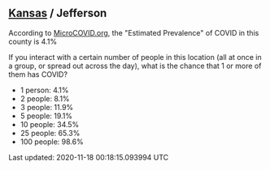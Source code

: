 
## [Kansas](/united-states/kansas) / Jefferson

According to [MicroCOVID.org](http://microcovid.org),
the "Estimated Prevalence" of COVID in this county is 4.1%

If you interact with a certain number of people in this location
(all at once in a group, or spread out across the day), what is the chance that
1 or more of them has COVID?

- 1 person: 4.1%
- 2 people: 8.1%
- 3 people: 11.9%
- 5 people: 19.1%
- 10 people: 34.5%
- 25 people: 65.3%
- 100 people: 98.6%

Last updated: 2020-11-18 00:18:15.093994 UTC
